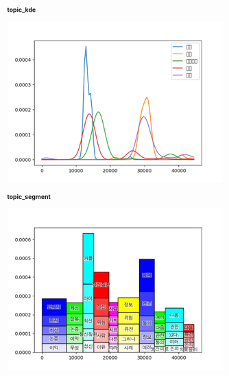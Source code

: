 #### topic_kde
![topic_kde](91f7f3f9e675d227740177789ee39e3008b60111_topic_kde.png)

#### topic_segment
![topic_segment](91f7f3f9e675d227740177789ee39e3008b60111_topic_segment.png)

